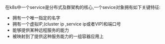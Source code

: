 在k8s中一个service是分布式及群架构的核心,一个sevice对象拥有如下关键特征:
* 拥有一个唯一指定的名字
* 拥有一个虚拟IP,(cluster ip ,service ip或者VIP)和端口号
* 能够提供某种远程服务的能力
* 被映射到了提供这种服务能力的一组容器应用上
